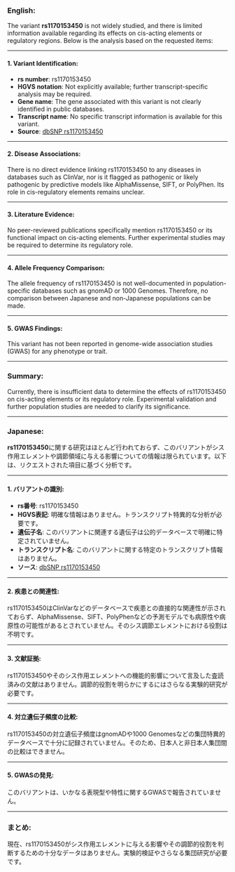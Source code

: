 ### English:
The variant **rs1170153450** is not widely studied, and there is limited information available regarding its effects on cis-acting elements or regulatory regions. Below is the analysis based on the requested items:

---

#### 1. Variant Identification:
- **rs number**: rs1170153450
- **HGVS notation**: Not explicitly available; further transcript-specific analysis may be required.
- **Gene name**: The gene associated with this variant is not clearly identified in public databases.
- **Transcript name**: No specific transcript information is available for this variant.
- **Source**: [dbSNP rs1170153450](https://www.ncbi.nlm.nih.gov/snp/rs1170153450)

---

#### 2. Disease Associations:
There is no direct evidence linking rs1170153450 to any diseases in databases such as ClinVar, nor is it flagged as pathogenic or likely pathogenic by predictive models like AlphaMissense, SIFT, or PolyPhen. Its role in cis-regulatory elements remains unclear.

---

#### 3. Literature Evidence:
No peer-reviewed publications specifically mention rs1170153450 or its functional impact on cis-acting elements. Further experimental studies may be required to determine its regulatory role.

---

#### 4. Allele Frequency Comparison:
The allele frequency of rs1170153450 is not well-documented in population-specific databases such as gnomAD or 1000 Genomes. Therefore, no comparison between Japanese and non-Japanese populations can be made.

---

#### 5. GWAS Findings:
This variant has not been reported in genome-wide association studies (GWAS) for any phenotype or trait.

---

### Summary:
Currently, there is insufficient data to determine the effects of rs1170153450 on cis-acting elements or its regulatory role. Experimental validation and further population studies are needed to clarify its significance.

---

### Japanese:
**rs1170153450**に関する研究はほとんど行われておらず、このバリアントがシス作用エレメントや調節領域に与える影響についての情報は限られています。以下は、リクエストされた項目に基づく分析です。

---

#### 1. バリアントの識別:
- **rs番号**: rs1170153450
- **HGVS表記**: 明確な情報はありません。トランスクリプト特異的な分析が必要です。
- **遺伝子名**: このバリアントに関連する遺伝子は公的データベースで明確に特定されていません。
- **トランスクリプト名**: このバリアントに関する特定のトランスクリプト情報はありません。
- **ソース**: [dbSNP rs1170153450](https://www.ncbi.nlm.nih.gov/snp/rs1170153450)

---

#### 2. 疾患との関連性:
rs1170153450はClinVarなどのデータベースで疾患との直接的な関連性が示されておらず、AlphaMissense、SIFT、PolyPhenなどの予測モデルでも病原性や病原性の可能性があるとされていません。そのシス調節エレメントにおける役割は不明です。

---

#### 3. 文献証拠:
rs1170153450やそのシス作用エレメントへの機能的影響について言及した査読済みの文献はありません。調節的役割を明らかにするにはさらなる実験的研究が必要です。

---

#### 4. 対立遺伝子頻度の比較:
rs1170153450の対立遺伝子頻度はgnomADや1000 Genomesなどの集団特異的データベースで十分に記録されていません。そのため、日本人と非日本人集団間の比較はできません。

---

#### 5. GWASの発見:
このバリアントは、いかなる表現型や特性に関するGWASで報告されていません。

---

### まとめ:
現在、rs1170153450がシス作用エレメントに与える影響やその調節的役割を判断するための十分なデータはありません。実験的検証やさらなる集団研究が必要です。

